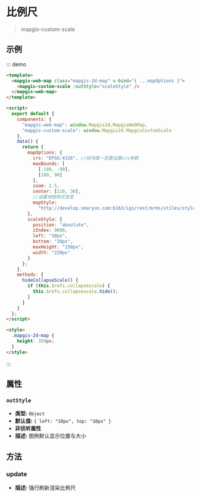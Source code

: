 # 比例尺

> mapgis-custom-scale

## 示例

::: demo

```html
<template>
  <mapgis-web-map class="mapgis-2d-map" v-bind="{ ...mapOptions }">
    <mapgis-custom-scale :outStyle="scaleStyle" />
  </mapgis-web-map>
</template>

<script>
  export default {
    components: {
      "mapgis-web-map": window.Mapgis2d.MapgisWebMap,
      "mapgis-custom-scale": window.Mapgis2d.MapgisCustomScale
    },
    data() {
      return {
        mapOptions: {
          crs: "EPSG:4326", //经纬度一定要设置crs参数
          maxBounds: [
            [-180, -90],
            [180, 90]
          ],
          zoom: 2.5,
          center: [110, 30],
          //设置地图样式信息
          mapStyle:
            "http://develop.smaryun.com:6163/igs/rest/mrms/vtiles/styles/OSM全中国经纬度.json"
        },
        scaleStyle: {
          position: "absolute",
          zIndex: 9000,
          left: "10px",
          bottom: "20px",
          maxHeight: "150px",
          width: "220px"
        }
      };
    },
    methods: {
      hideCollapseScale() {
        if (this.$refs.collapsescale) {
          this.$refs.collapsescale.hide();
        }
      }
    }
  };
</script>

<style>
  .mapgis-2d-map {
    height: 350px;
  }
</style>
```

:::

## 属性

### `outStyle`

- **类型:** `Object`
- **默认值:** `{ left: "10px", top: "10px" }`
- **非侦听属性**
- **描述:** 图例默认显示位置与大小

## 方法

### update

- **描述:** 强行刷新渲染比例尺
